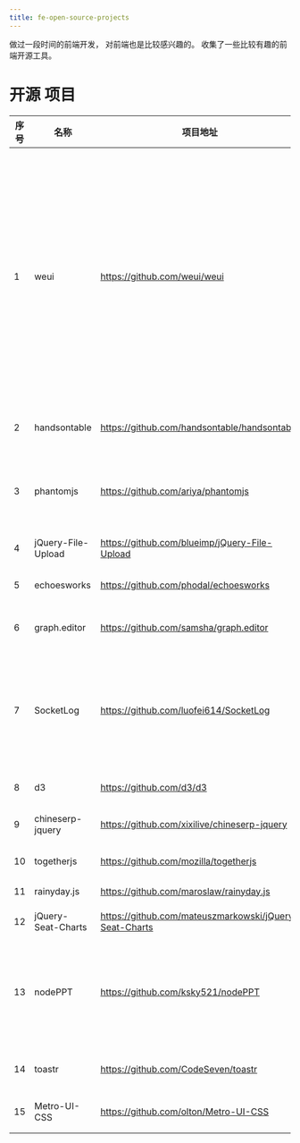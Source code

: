 ```yaml
---
title: fe-open-source-projects
---
```

做过一段时间的前端开发， 对前端也是比较感兴趣的。 收集了一些比较有趣的前端开源工具。 

# 开源 项目
|序号|名称|项目地址|简介|
| ----- | ----- | -----  | -----  |
|     1   | weui   |   https://github.com/weui/weui     |    WeUI 是一套同微信原生视觉体验一致的基础样式库，由微信官方设计团队为微信 Web 开发量身设计，可以令用户的使用感知更加统一。包含button、cell、dialog、 progress、 toast、article、actionsheet、icon等各式元素。    |
|    2   |  handsontable  |    https://github.com/handsontable/handsontable    |   基于h5的类excel 的javascript库     |
|     3   |   phantomjs |   https://github.com/ariya/phantomjs     |    一个脚本化的无壳webkit内核，一般用来做web 测试， 页面自动化， 截屏等    |
|     4   |   jQuery-File-Upload |    https://github.com/blueimp/jQuery-File-Upload    |   jquery文件上传插件     |
|     5  |  echoesworks  |     https://github.com/phodal/echoesworks   |    一代技术博客/展示/幻灯片框架    |
|   6   |  graph.editor  |    https://github.com/samsha/graph.editor    |    html5拓扑编辑器 ，基于quneejs   |
|     7  |   SocketLog |    https://github.com/luofei614/SocketLog    |    微信调试、API调试和AJAX的调试的工具，能将日志通过WebSocket输出到Chrome浏览器的console中    |
|    8  |  d3  |    https://github.com/d3/d3    |    用于数据可视化的js库    |
|   9   |  chineserp-jquery  |    https://github.com/xixilive/chineserp-jquery    |    地址多级联动选择插件（中国地区）    |
|     10   | togetherjs   |    https://github.com/mozilla/togetherjs    |   火狐开源的协作编辑应用     |
|     11   | rainyday.js   |    https://github.com/maroslaw/rainyday.js    |    模拟雨滴效果的js库    |
|     12   | jQuery-Seat-Charts   |   https://github.com/mateuszmarkowski/jQuery-Seat-Charts     |       在线选座的js库 |
|     13   |  nodePPT  |     https://github.com/ksky521/nodePPT   |   nodejs编写的网页ppt应用，支持markdown语法， 支持手机远程翻页， 支持多种转场动画等     |
|     14  |  toastr  |    https://github.com/CodeSeven/toastr    |    基于juery的无阻塞的消息通知的js库    |
|     15   |  Metro-UI-CSS  |     https://github.com/olton/Metro-UI-CSS   |   window 8 metro 风格的前端框架       |